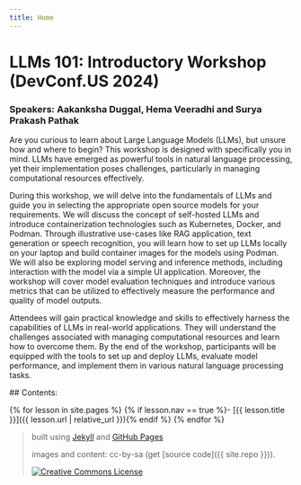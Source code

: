 ```yaml
---
title: Home
---
```


# LLMs 101: Introductory Workshop (DevConf.US 2024)
### Speakers: Aakanksha Duggal, Hema Veeradhi and Surya Prakash Pathak


Are you curious to learn about Large Language Models (LLMs), but unsure how and where to begin? This workshop is designed with specifically you in mind. LLMs have emerged as powerful tools in natural language processing, yet their implementation poses challenges, particularly in managing computational resources effectively.

During this workshop, we will delve into the fundamentals of LLMs and guide you in selecting the appropriate open source models for your requirements. We will discuss the concept of self-hosted LLMs and introduce containerization technologies such as Kubernetes, Docker, and Podman. Through illustrative use-cases like RAG application, text generation or speech recognition, you will learn how to set up LLMs locally on your laptop and build container images for the models using Podman. We will also be exploring model serving and inference methods, including interaction with the model via a simple UI application. Moreover, the workshop will cover model evaluation techniques and introduce various metrics that can be utilized to effectively measure the performance and quality of model outputs.

Attendees will gain practical knowledge and skills to effectively harness the capabilities of LLMs in real-world applications. They will understand the challenges associated with managing computational resources and learn how to overcome them. By the end of the workshop, participants will be equipped with the tools to set up and deploy LLMs, evaluate model performance, and implement them in various natural language processing tasks.

<div class="toc" markdown="1">
## Contents:

{% for lesson in site.pages %}
{% if lesson.nav == true %}- [{{ lesson.title }}]({{ lesson.url | relative_url }}){% endif %}
{% endfor %}
</div>

 
> built using [Jekyll](https://jekyllrb.com/) and [GitHub Pages](https://pages.github.com/)
>
> images and content: cc-by-sa <a href="https://github.com/hemajv"></a> (get [source code]({{ site.repo }})).
>
> <a href="http://creativecommons.org/licenses/by-sa/4.0/" rel="license"><img style="border-width: 0;" src="https://i.creativecommons.org/l/by-sa/4.0/88x31.png" alt="Creative Commons License" /></a>
